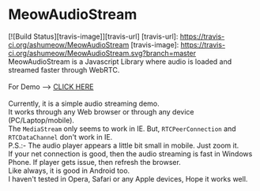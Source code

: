 # MeowAudioStream
[![Build Status][travis-image]][travis-url]
[travis-url]: https://travis-ci.org/ashumeow/MeowAudioStream
[travis-image]: https://travis-ci.org/ashumeow/MeowAudioStream.svg?branch=master
MeowAudioStream is a Javascript Library where audio is loaded and streamed faster through WebRTC.
<br> <br>
For Demo --> <a href="http://windowsgeekpro.in/MeowAudioStream/audio.html">CLICK HERE</a><br> <br>
Currently, it is a simple audio streaming demo.<br>It works through any Web browser or through any device (PC/Laptop/mobile). <br>The <code>MediaStream</code> only seems to work in IE. But, <code>RTCPeerConnection</code> and <code>RTCDataChannel</code> don't work in IE. <br>
P.S.:- The audio player appears a little bit small in mobile. Just zoom it. <br>If your net connection is good, then the audio streaming is fast in Windows Phone. If player gets issue, then refresh the browser. <br>Like always, it is good in Android too. <br> I haven't tested in Opera, Safari or any Apple devices, Hope it works well.
